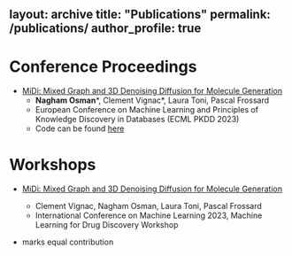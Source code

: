 layout: archive
title: "Publications"
permalink: /publications/
author_profile: true
---

Conference Proceedings
======
* [MiDi: Mixed Graph and 3D Denoising Diffusion for Molecule Generation](https://arxiv.org/pdf/2302.09048.pdf)
  * **Nagham Osman***, Clement Vignac*, Laura Toni, Pascal Frossard
  * European Conference on Machine Learning and Principles of Knowledge Discovery in Databases (ECML PKDD 2023)
  * Code can be found [here](https://github.com/cvignac/MiDi)

Workshops
======
* [MiDi: Mixed Graph and 3D Denoising Diffusion for Molecule Generation](https://openreview.net/forum?id=M6Ifac3G4HK)
  * Clement Vignac, Nagham Osman, Laura Toni, Pascal Frossard
  * International Conference on Machine Learning 2023, Machine Learning for Drug Discovery Workshop
 
* marks equal contribution
